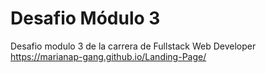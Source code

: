 # Desafio Módulo 3
Desafio modulo 3 de la carrera de Fullstack Web Developer
https://marianap-gang.github.io/Landing-Page/
